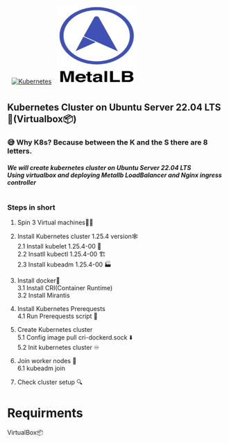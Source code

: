 <a href="https://kubernetes.io/" target="_blank"><img style="margin: 10px" src="https://profilinator.rishav.dev/skills-assets/kubernetes-icon.svg" alt="Kubernetes" height="180" /></a> 
<img src="/img/metallb-stacked-color.png" width="180" height="180">
<br>
<h2>Kubernetes Cluster on Ubuntu Server 22.04 LTS🚀(Virtualbox📦)</h2>
<h3>😅 Why K8s? Because between the K and the S there are 8 letters.</h3>
<h5>We will create kubernetes cluster on Ubuntu Server 22.04 LTS<br>Using virtualbox and deploying Metallb LoadBalancer and Nginx ingress controller</h5>


# <h3>Steps in short</h3>
1. Spin 3 Virtual machines👾👾<br>
   
2. Install Kubernetes cluster 1.25.4 version🕸️ <br>
   2.1 Install kubelet 1.25.4-00 🚤<br>
   2.2 Insatll kubectl 1.25.4-00 🏗️</br>
   2.3 Install kubeadm 1.25.4-00 🏭
   
3. Install docker🐋<br>
   3.1 Install CRI(Container Runtime)<br>
   3.2 Install Mirantis
   
4. Install Kubernetes Prerequests<br>
   4.1 Run Prerequests script 📜
   
5. Create Kubernetes cluster <br>
   5.1 Config image pull cri-dockerd.sock ⬇️<br>
   5.2 Init kubernetes cluster ♾️<br>

6. Join worker nodes 🔌<br>
   6.1 kubeadm join<br>

7. Check cluster setup 🔍

# Requirments
VirtualBox📦






